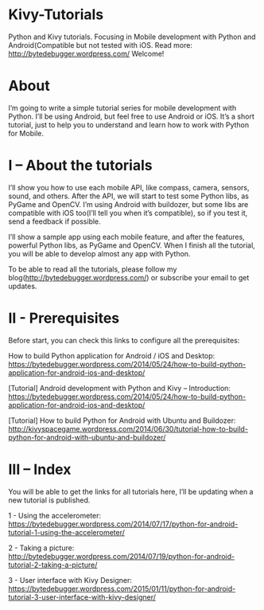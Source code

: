 Kivy-Tutorials
==============

Python and Kivy tutorials. Focusing in Mobile development with Python and Android(Compatible but not tested with iOS. Read more: http://bytedebugger.wordpress.com/
Welcome!

About
=====
I’m going to write a simple tutorial series for mobile development with Python. I’ll be using Android, but feel free to use Android or iOS. It’s a short tutorial, just to help you to understand and learn how to work with Python for Mobile. 

I – About the tutorials
=======================

I’ll show you how to use each mobile API, like compass, camera, sensors, sound, and others. After the API, we will start to test some Python libs, as PyGame and OpenCV. I’m using Android with buildozer, but some libs are compatible with iOS too(I’ll tell you when it’s compatible), so if you test it, send a feedback if possible.

I’ll show a sample app using each mobile feature, and after the features, powerful Python libs, as PyGame and OpenCV. When I finish all the tutorial, you will be able to develop almost any app with Python. 

To be able to read all the tutorials, please follow my blog(http://bytedebugger.wordpress.com/) or subscribe your email to get updates.

II - Prerequisites
==================

Before start, you can check this links to configure all the prerequisites:

How to build Python application for Android / iOS and Desktop: https://bytedebugger.wordpress.com/2014/05/24/how-to-build-python-application-for-android-ios-and-desktop/

[Tutorial] Android development with Python and Kivy – Introduction: https://bytedebugger.wordpress.com/2014/05/24/how-to-build-python-application-for-android-ios-and-desktop/

[Tutorial] How to build Python for Android with Ubuntu and Buildozer: http://kivyspacegame.wordpress.com/2014/06/30/tutorial-how-to-build-python-for-android-with-ubuntu-and-buildozer/
 

III – Index
===========

You will be able to get the links for all tutorials here, I’ll be updating when a new tutorial is published.

1 - Using the accelerometer: https://bytedebugger.wordpress.com/2014/07/17/python-for-android-tutorial-1-using-the-accelerometer/

2 - Taking a picture: http://bytedebugger.wordpress.com/2014/07/19/python-for-android-tutorial-2-taking-a-picture/

3 - User interface with Kivy Designer: https://bytedebugger.wordpress.com/2015/01/11/python-for-android-tutorial-3-user-interface-with-kivy-designer/
